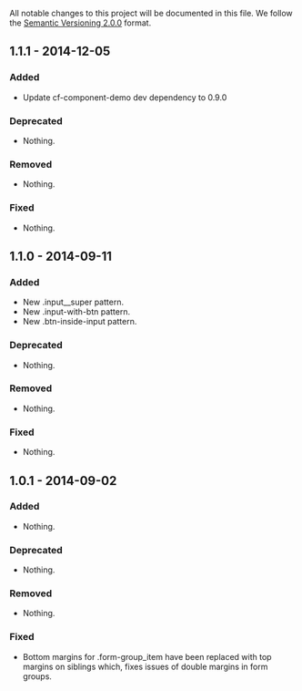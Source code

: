 All notable changes to this project will be documented in this file.
We follow the [Semantic Versioning 2.0.0](http://semver.org/) format.

## 1.1.1 - 2014-12-05

### Added
- Update cf-component-demo dev dependency to 0.9.0

### Deprecated
- Nothing.

### Removed
- Nothing.

### Fixed
- Nothing.

## 1.1.0 - 2014-09-11

### Added
- New .input__super pattern.
- New .input-with-btn pattern.
- New .btn-inside-input pattern.

### Deprecated
- Nothing.

### Removed
- Nothing.

### Fixed
- Nothing.


## 1.0.1 - 2014-09-02

### Added
- Nothing.

### Deprecated
- Nothing.

### Removed
- Nothing.

### Fixed
- Bottom margins for .form-group_item have been replaced with top margins on
  siblings which, fixes issues of double margins in form groups.
